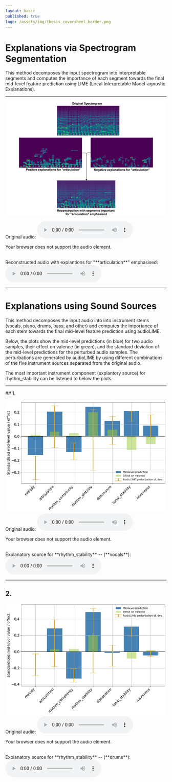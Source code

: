 ```yaml
---
layout: basic
published: true
logo: /assets/img/thesis_coversheet_border.png
---
```


[//]: # (## Modelling Emotional Expression in Music Using Interpretable and Transferable Perceptual Features)

[//]: # (# Audio Examples)

[//]: # ()
[//]: # 

[//]: # ()
[//]: # (<hr>)

[//]: # (## Chapter 5: TRACE: Two-level Explanations using Interpretable Input Decomposition )
[//]: # (Here, we show listenable explanations for mid-level features. )

# Explanations via Spectrogram Segmentation
This method decomposes the input spectrogram into interpretable segments and computes the importance of each segment towards the final mid-level feature prediction using LIME (Local Interpretable Model-agnostic Explanations).

<hr>

![alt text](assets/img/thesis_imgs/ch4_explanation_reconstruction_small-1.png "Title")

Original audio:
<audio controls="controls">
  <source type="audio/wav" src="assets/audio/thesis_audio/ch5_expl_original.wav"></source>
  <p>Your browser does not support the audio element.</p>
</audio>
<br>
Reconstructed audio with explantions for "**articulation**" emphasised:
<audio controls="controls">
  <source type="audio/wav" src="assets/audio/thesis_audio/ch5_expl_modified.wav"></source>
  <p>Your browser does not support the audio element.</p>
</audio>

<br>
<hr>

# Explanations using Sound Sources

This method decomposes the input audio into into instrument stems (vocals, piano, drums, bass, and other) and computes the importance of each stem towards the final mid-level feature prediction using audioLIME.

Below, the plots show the mid-level predictions (in blue) for two audio samples, their effect on valence (in green), and the standard deviation of the mid-level predictions for the perturbed audio samples. The perturbations are generated by audioLIME by using different combinations of the five instrument sources separated from the original audio.

The most important instrument component (explantory source) for rhythm_stability can be listened to below the plots.

<hr>
## 1. 

![alt text](assets/audio/thesis_audio/962/output.png "Title")
Original audio:
<audio controls="controls">
  <source type="audio/wav" src="assets/audio/thesis_audio/962/original.wav"></source>
  <p>Your browser does not support the audio element.</p>
</audio>
<br>
Explanatory source for **rhythm_stability** -- (**vocals**):
<audio controls="controls">
  <source type="audio/wav" src="assets/audio/thesis_audio/962/rhythm_stability_explanation.wav"></source>
  <p>Your browser does not support the audio element.</p>
</audio>

<br>
<hr>

## 2. 
![alt text](assets/audio/thesis_audio/929/output.png "Title")
Original audio:
<audio controls="controls">
  <source type="audio/wav" src="assets/audio/thesis_audio/929/original.wav"></source>
  <p>Your browser does not support the audio element.</p>
</audio>
<br>
Explanatory source for **rhythm_stability** -- (**drums**):
<audio controls="controls">
  <source type="audio/wav" src="assets/audio/thesis_audio/929/rhythm_stability_explanation.wav"></source>
  <p>Your browser does not support the audio element.</p>
</audio>